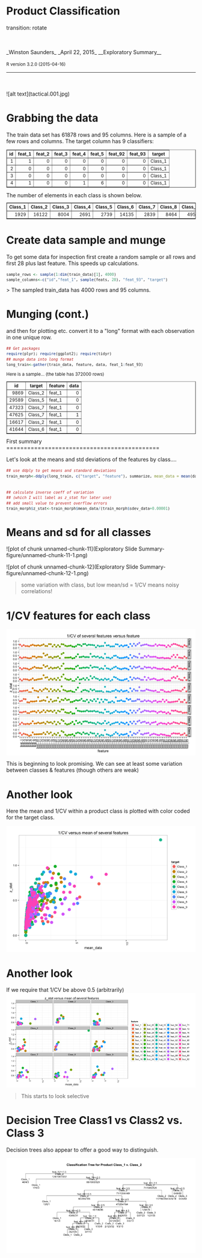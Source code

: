 Product Classification
========================================================
transition: rotate
  
  
<br>  
<br>  
_Winston Saunders_   
_April 22, 2015_  
__Exploratory Summary__
 

 
<small>R version 3.2.0 (2015-04-16)</small>

***
<br>  
<br>  
![alt text](tactical.001.jpg)


Grabbing the data
========================================================


The train data set has 61878 rows and 95 columns. Here is a sample of a few rows and columns. The target column has 9 classifiers:  
<small>
<!-- html table generated in R 3.2.0 by xtable 1.7-4 package -->
<!-- Wed Apr 22 22:16:27 2015 -->
<table border=1>
<tr> <th> id </th> <th> feat_1 </th> <th> feat_2 </th> <th> feat_3 </th> <th> feat_4 </th> <th> feat_5 </th> <th> feat_92 </th> <th> feat_93 </th> <th> target </th>  </tr>
  <tr> <td align="right">   1 </td> <td align="right">   1 </td> <td align="right">   0 </td> <td align="right">   0 </td> <td align="right">   0 </td> <td align="right">   0 </td> <td align="right">   0 </td> <td align="right">   0 </td> <td> Class_1 </td> </tr>
  <tr> <td align="right">   2 </td> <td align="right">   0 </td> <td align="right">   0 </td> <td align="right">   0 </td> <td align="right">   0 </td> <td align="right">   0 </td> <td align="right">   0 </td> <td align="right">   0 </td> <td> Class_1 </td> </tr>
  <tr> <td align="right">   3 </td> <td align="right">   0 </td> <td align="right">   0 </td> <td align="right">   0 </td> <td align="right">   0 </td> <td align="right">   0 </td> <td align="right">   0 </td> <td align="right">   0 </td> <td> Class_1 </td> </tr>
  <tr> <td align="right">   4 </td> <td align="right">   1 </td> <td align="right">   0 </td> <td align="right">   0 </td> <td align="right">   1 </td> <td align="right">   6 </td> <td align="right">   0 </td> <td align="right">   0 </td> <td> Class_1 </td> </tr>
   </table>
</small>  
The number of elements in each class is shown below.
<small>   
<!-- html table generated in R 3.2.0 by xtable 1.7-4 package -->
<!-- Wed Apr 22 22:16:27 2015 -->
<table border=1>
<tr> <th> Class_1 </th> <th> Class_2 </th> <th> Class_3 </th> <th> Class_4 </th> <th> Class_5 </th> <th> Class_6 </th> <th> Class_7 </th> <th> Class_8 </th> <th> Class_9 </th>  </tr>
  <tr> <td align="right"> 1929 </td> <td align="right"> 16122 </td> <td align="right"> 8004 </td> <td align="right"> 2691 </td> <td align="right"> 2739 </td> <td align="right"> 14135 </td> <td align="right"> 2839 </td> <td align="right"> 8464 </td> <td align="right"> 4955 </td> </tr>
   </table>
</small> 



Create data sample and munge
========================================================
To get some data for inspection first create a random sample or all rows and first 28 plus last feature. This speeds up calculations. 



<small>

```r
sample_rows <- sample(1:dim(train_data)[1], 4000)
sample_columns<-c("id","feat_1", sample(feats, 28), "feat_93", "target")
```
</small>
> The sampled train_data has 4000 rows and 95 columns. 






Munging (cont.)
=========================================
and then for plotting etc. convert it to a "long" format with each observation in one unique row.
<small>

```r
## Get packages
require(plyr); require(ggplot2); require(tidyr)
## munge data into long format 
long_train<-gather(train_data, feature, data, feat_1:feat_93)
```
Here is a sample...   (the table has 372000 rows)
<!-- html table generated in R 3.2.0 by xtable 1.7-4 package -->
<!-- Wed Apr 22 22:16:28 2015 -->
<table border=1>
<tr> <th> id </th> <th> target </th> <th> feature </th> <th> data </th>  </tr>
  <tr> <td align="right"> 9869 </td> <td> Class_2 </td> <td> feat_1 </td> <td align="right">   0 </td> </tr>
  <tr> <td align="right"> 29589 </td> <td> Class_5 </td> <td> feat_1 </td> <td align="right">   0 </td> </tr>
  <tr> <td align="right"> 47323 </td> <td> Class_7 </td> <td> feat_1 </td> <td align="right">   0 </td> </tr>
  <tr> <td align="right"> 47625 </td> <td> Class_7 </td> <td> feat_1 </td> <td align="right">   1 </td> </tr>
  <tr> <td align="right"> 16617 </td> <td> Class_2 </td> <td> feat_1 </td> <td align="right">   0 </td> </tr>
  <tr> <td align="right"> 41644 </td> <td> Class_6 </td> <td> feat_1 </td> <td align="right">   0 </td> </tr>
   </table>
</small>  
First summary
============================================

Let's look at the means and std deviations of the features by class....

<small>

```r
## use ddply to get means and standard deviations
train_morph<-ddply(long_train, c("target", "feature"), summarize, mean_data = mean(data), sdev_data = sqrt(var(data)))


## calculate inverse coeff of variation 
## (which I will label as z_stat for later use)
## add small value to prevent overflow errors
train_morph$z_stat<-train_morph$mean_data/(train_morph$sdev_data+0.00001)
```
</small>

Means and sd for all classes
=========================================

![plot of chunk unnamed-chunk-11](Exploratory Slide Summary-figure/unnamed-chunk-11-1.png) 


![plot of chunk unnamed-chunk-12](Exploratory Slide Summary-figure/unnamed-chunk-12-1.png) 

>some variation with class, but low mean/sd = 1/CV means noisy correlations!

1/CV features for each class
===================================

<img src="Exploratory Slide Summary-figure/unnamed-chunk-13-1.png" title="plot of chunk unnamed-chunk-13" alt="plot of chunk unnamed-chunk-13" style="display: block; margin: auto;" />

This is beginning to look promising. We can see at least some variation between classes & features (though others are weak)



Another look
==================================

Here the mean and 1/CV within a product class is plotted with color coded for the target class. 

<img src="Exploratory Slide Summary-figure/unnamed-chunk-14-1.png" title="plot of chunk unnamed-chunk-14" alt="plot of chunk unnamed-chunk-14" style="display: block; margin: auto;" />


Another look
==================================

If we require that 1/CV be above 0.5 (arbitrarily)
<img src="Exploratory Slide Summary-figure/unnamed-chunk-15-1.png" title="plot of chunk unnamed-chunk-15" alt="plot of chunk unnamed-chunk-15" style="display: block; margin: auto;" />

>This starts to look selective  


Decision Tree Class1 vs Class2 vs. Class 3
===================================

Decision trees also appear to offer a good way to distinguish.

<img src="Exploratory Slide Summary-figure/unnamed-chunk-16-1.png" title="plot of chunk unnamed-chunk-16" alt="plot of chunk unnamed-chunk-16" style="display: block; margin: auto;" />
